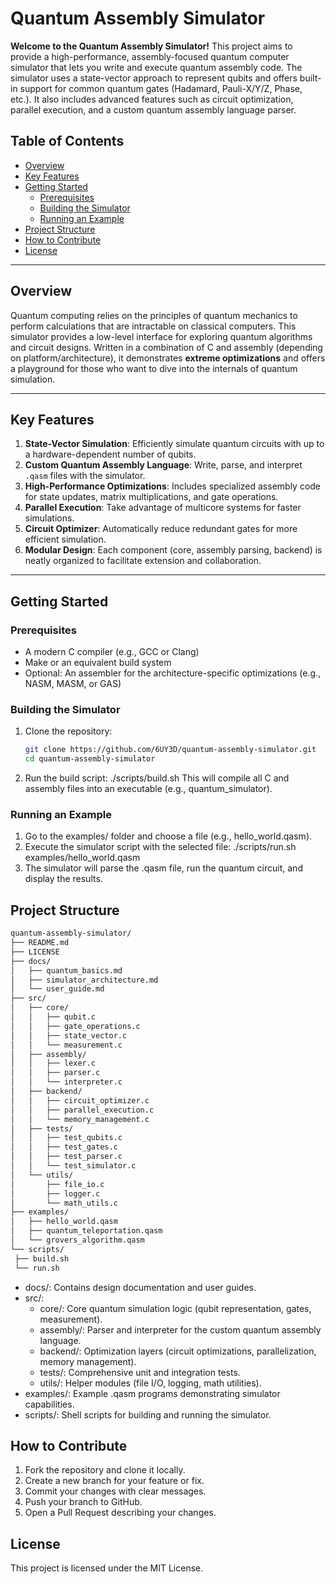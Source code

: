 # Quantum Assembly Simulator

**Welcome to the Quantum Assembly Simulator!** This project aims to provide a high-performance, assembly-focused quantum computer simulator that lets you write and execute quantum assembly code. The simulator uses a state-vector approach to represent qubits and offers built-in support for common quantum gates (Hadamard, Pauli-X/Y/Z, Phase, etc.). It also includes advanced features such as circuit optimization, parallel execution, and a custom quantum assembly language parser.

## Table of Contents

- [Overview](#overview)
- [Key Features](#key-features)
- [Getting Started](#getting-started)
  - [Prerequisites](#prerequisites)
  - [Building the Simulator](#building-the-simulator)
  - [Running an Example](#running-an-example)
- [Project Structure](#project-structure)
- [How to Contribute](#how-to-contribute)
- [License](#license)

---

## Overview

Quantum computing relies on the principles of quantum mechanics to perform calculations that are intractable on classical computers. This simulator provides a low-level interface for exploring quantum algorithms and circuit designs. Written in a combination of C and assembly (depending on platform/architecture), it demonstrates **extreme optimizations** and offers a playground for those who want to dive into the internals of quantum simulation.

---

## Key Features

1. **State-Vector Simulation**: Efficiently simulate quantum circuits with up to a hardware-dependent number of qubits.
2. **Custom Quantum Assembly Language**: Write, parse, and interpret `.qasm` files with the simulator.
3. **High-Performance Optimizations**: Includes specialized assembly code for state updates, matrix multiplications, and gate operations.
4. **Parallel Execution**: Take advantage of multicore systems for faster simulations.
5. **Circuit Optimizer**: Automatically reduce redundant gates for more efficient simulation.
6. **Modular Design**: Each component (core, assembly parsing, backend) is neatly organized to facilitate extension and collaboration.

---

## Getting Started

### Prerequisites
- A modern C compiler (e.g., GCC or Clang)
- Make or an equivalent build system
- Optional: An assembler for the architecture-specific optimizations (e.g., NASM, MASM, or GAS)

### Building the Simulator
1. Clone the repository:
   ```bash
   git clone https://github.com/6UY3D/quantum-assembly-simulator.git
   cd quantum-assembly-simulator
2. Run the build script:
   ./scripts/build.sh
   This will compile all C and assembly files into an executable (e.g., quantum_simulator).

### Running an Example
1. Go to the examples/ folder and choose a file (e.g., hello_world.qasm).
2. Execute the simulator script with the selected file:
   ./scripts/run.sh examples/hello_world.qasm
3. The simulator will parse the .qasm file, run the quantum circuit, and display the results.

## Project Structure
   ```bash
quantum-assembly-simulator/
├── README.md
├── LICENSE
├── docs/
│   ├── quantum_basics.md
│   ├── simulator_architecture.md
│   └── user_guide.md
├── src/
│   ├── core/
│   │   ├── qubit.c
│   │   ├── gate_operations.c
│   │   ├── state_vector.c
│   │   └── measurement.c
│   ├── assembly/
│   │   ├── lexer.c
│   │   ├── parser.c
│   │   └── interpreter.c
│   ├── backend/
│   │   ├── circuit_optimizer.c
│   │   ├── parallel_execution.c
│   │   └── memory_management.c
│   ├── tests/
│   │   ├── test_qubits.c
│   │   ├── test_gates.c
│   │   ├── test_parser.c
│   │   └── test_simulator.c
│   └── utils/
│       ├── file_io.c
│       ├── logger.c
│       └── math_utils.c
├── examples/
│   ├── hello_world.qasm
│   ├── quantum_teleportation.qasm
│   └── grovers_algorithm.qasm
└── scripts/
    ├── build.sh
    └── run.sh
   ```

- docs/: Contains design documentation and user guides.
- src/:
  - core/: Core quantum simulation logic (qubit representation, gates, measurement).
  - assembly/: Parser and interpreter for the custom quantum assembly language.
  - backend/: Optimization layers (circuit optimizations, parallelization, memory management).
  - tests/: Comprehensive unit and integration tests.
  - utils/: Helper modules (file I/O, logging, math utilities).
- examples/: Example .qasm programs demonstrating simulator capabilities.
- scripts/: Shell scripts for building and running the simulator.

## How to Contribute
1. Fork the repository and clone it locally.
2. Create a new branch for your feature or fix.
3. Commit your changes with clear messages.
4. Push your branch to GitHub.
5. Open a Pull Request describing your changes.

## License
This project is licensed under the MIT License.



